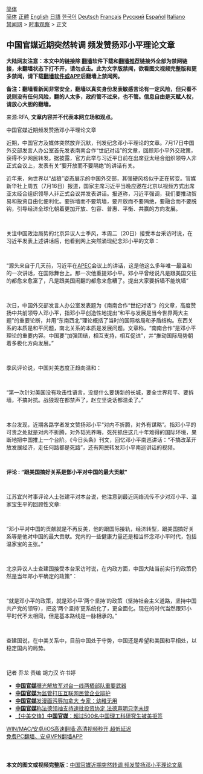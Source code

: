  <!-- 面包屑导航 --> <div class="breadcrumb"><!-- GTranslate: https://gtranslate.io/ -->  <div class="switcher notranslate">  <div class="selected">  <a href="#" onclick="return false;"> 简体</a>  </div>  <div class="option">  <a href="https://www.bannedbook.org" onclick="doGTranslate('zh-CN|zh-CN');jQuery('div.switcher div.selected a').html(jQuery(this).html());return false;" title="简体中文" class="nturl selected"> 简体</a>  <a href="https://www.bannedbook.org/zh-tw/" onclick="doGTranslate('zh-CN|zh-TW');jQuery('div.switcher div.selected a').html(jQuery(this).html());return false;" title="繁體中文" class="nturl"> 正體</a>  <a href="https://www.bannedbook.org/en/" onclick="doGTranslate('zh-CN|en');jQuery('div.switcher div.selected a').html(jQuery(this).html());return false;" title="English" class="nturl"> English</a>  <a href="https://www.bannedbook.org/ja/" onclick="doGTranslate('zh-CN|ja');jQuery('div.switcher div.selected a').html(jQuery(this).html());return false;" title="日本語" class="nturl"> 日語</a>  <a href="https://www.bannedbook.org/ko/" onclick="doGTranslate('zh-CN|ko');jQuery('div.switcher div.selected a').html(jQuery(this).html());return false;" title="한국어" class="nturl"> 한국어</a>  <a href="https://www.bannedbook.org/de/" onclick="doGTranslate('zh-CN|de');jQuery('div.switcher div.selected a').html(jQuery(this).html());return false;" title="Deutsch" class="nturl"> Deutsch</a>  <a href="https://www.bannedbook.org/fr/" onclick="doGTranslate('zh-CN|fr');jQuery('div.switcher div.selected a').html(jQuery(this).html());return false;" title="Français" class="nturl"> Français</a>  <a href="https://www.bannedbook.org/ru/" onclick="doGTranslate('zh-CN|ru');jQuery('div.switcher div.selected a').html(jQuery(this).html());return false;" title="Русский" class="nturl"> Русский</a>  <a href="https://www.bannedbook.org/es/" onclick="doGTranslate('zh-CN|es');jQuery('div.switcher div.selected a').html(jQuery(this).html());return false;" title="Español" class="nturl"> Español</a>  <a href="https://www.bannedbook.org/it/" onclick="doGTranslate('zh-CN|it');jQuery('div.switcher div.selected a').html(jQuery(this).html());return false;" title="Italiano" class="nturl"> Italiano</a>  </div>  </div>      <div class='breadcrumb-sub'><!-- Breadcrumb NavXT 6.3.0 --> <a href="https://www.bannedbook.org/" class="home">禁闻网</a> &gt; <a href="https://www.bannedbook.org/bnews/ssgc/" class="category">时事观察</a> &gt; 正文</div></div><h2>中国官媒近期突然转调 频发赞扬邓小平理论文章</h2> <p class="notice"><b>大陆网友注意：本文中的链接除 <a href="https://github.com/bannedbook/fanqiang" >翻墙</a>软件下载和<a href="https://github.com/killgcd/justmysocks/blob/master/README.md">翻墙推荐</a>链接外全部为禁网链接，未翻墙状态下打不开，请勿点击。此为文字版禁闻，欲看图文视频完整版和更多禁闻，请下载<a href="https://github.com/bannedbook/fanqiang">翻墙软件或APP</a>后翻墙上禁闻网。</p><p>备注：翻墙看新闻非常安全，翻墙以真实身份发表敏感言论有一定风险，但只看不说则没有任何风险，翻的人太多，政府管不过来，也不管。信息自由是天赋人权，请放心大胆的翻墙。</b></p>  <div class="entry"> <p>来源:RFA, <strong>文章内容并不代表本网立场和观点。</strong></p> <p>&#20013;&#22269;&#23448;&#23186;&#36817;&#26399;&#39057;&#21457;&#36190;&#25196;&#37011;&#23567;&#24179;&#29702;&#35770;&#25991;&#31456;             </p> <p>&#36817;&#26399;&#65292;&#20013;&#22269;&#23448;&#26041;&#21450;&#23186;&#20307;&#31361;&#28982;&#25918;&#24323;&#27785;&#40664;&#65292;&#21002;&#21457;&#32426;&#24565;&#37011;&#23567;&#24179;&#29702;&#35770;&#30340;&#25991;&#31456;&#12290;7&#26376;17&#26085;&#20013;&#22269;&#22806;&#20132;&#37096;&#21457;&#35328;&#20154;&#21150;&#20844;&#23460;&#39318;&#20808;&#21457;&#34920;&#21335;&#21335;&#21512;&#20316;&#8220;&#19990;&#32426;&#23545;&#35805;&#8221;&#30340;&#25991;&#31456;&#65292;&#22238;&#39038;&#37011;&#23567;&#24179;&#22806;&#20132;&#25919;&#31574;&#65292;&#33719;&#24471;&#19981;&#23569;&#32593;&#27665;&#36716;&#21457;&#12290;&#25454;&#25259;&#38706;&#65292;&#23448;&#26041;&#27492;&#20030;&#19982;&#20064;&#36817;&#24179;&#26085;&#21069;&#22312;&#20986;&#24109;&#20122;&#22826;&#32463;&#21512;&#32452;&#32455;&#39046;&#23548;&#20154;&#38750;&#27491;&#24335;&#20250;&#35758;&#19978;&#65292;&#21457;&#34920;&#26377;&#20851;&#8220;&#35201;&#24320;&#25918;&#32780;&#19981;&#35201;&#38548;&#32477;&#8221;&#30340;&#35762;&#35805;&#26377;&#20851;&#12290;&#160;</p> <p>&#36817;&#24180;&#26469;&#65292;&#21521;&#19990;&#30028;&#20197;&#8220;&#25112;&#29436;&#8221;&#23039;&#24577;&#23637;&#31034;&#30340;&#20013;&#22269;&#22806;&#20132;&#37096;&#65292;&#20854;&#24378;&#30828;&#39118;&#26684;&#20284;&#20046;&#27491;&#22312;&#36716;&#21464;&#12290;&#23448;&#23186;&#26032;&#21326;&#31038;&#19978;&#21608;&#20116;&#65288;7&#26376;16&#26085;&#65289;&#25253;&#36947;&#65292;&#22269;&#23478;&#20027;&#24109;&#20064;&#36817;&#24179;&#24403;&#26202;&#24212;&#36992;&#22312;&#21271;&#20140;&#20197;&#35270;&#39057;&#26041;&#24335;&#20986;&#24109;&#20122;&#22826;&#32463;&#21512;&#32452;&#32455;&#39046;&#23548;&#20154;&#38750;&#27491;&#24335;&#20250;&#35758;&#24182;&#21457;&#34920;&#35762;&#35805;&#12290;&#25253;&#36947;&#31216;&#65292;&#20064;&#36817;&#24179;&#24378;&#35843;&#65292;&#25105;&#20204;&#35201;&#25512;&#21160;&#36152;&#26131;&#21644;&#25237;&#36164;&#33258;&#30001;&#21270;&#20415;&#21033;&#21270;&#12290;&#35201;&#25286;&#22681;&#32780;&#19981;&#35201;&#31569;&#22681;&#65292;&#35201;&#24320;&#25918;&#32780;&#19981;&#35201;&#38548;&#32477;&#65292;&#35201;&#34701;&#21512;&#32780;&#19981;&#35201;&#33073;&#38057;&#65292;&#24341;&#23548;&#32463;&#27982;&#20840;&#29699;&#21270;&#26397;&#30528;&#26356;&#21152;&#24320;&#25918;&#12289;&#21253;&#23481;&#12289;&#26222;&#24800;&#12289;&#24179;&#34913;&#12289;&#20849;&#36194;&#30340;&#26041;&#21521;&#21457;&#23637;&#12290;</p> <p>&#160;</p> <p>&#20851;&#27880;&#20013;&#22269;&#25919;&#27835;&#23616;&#21183;&#30340;&#21271;&#20140;&#24322;&#35758;&#20154;&#22763;&#23395;&#39118;&#65292;&#26412;&#21608;&#20108;&#65288;20&#26085;&#65289;&#25509;&#21463;&#26412;&#21488;&#37319;&#35775;&#26102;&#35828;&#65292;&#22312;&#20064;&#36817;&#24179;&#21457;&#34920;&#19978;&#36848;&#35762;&#35805;&#21518;&#65292;&#20182;&#30475;&#21040;&#32593;&#19978;&#31361;&#28982;&#28044;&#29616;&#32426;&#24565;&#37011;&#23567;&#24179;&#30340;&#25991;&#31456;&#65306;</p> <p>&#160;</p> <p>&#8220;&#28304;&#22836;&#26469;&#33258;&#20110;&#20960;&#22825;&#21069;&#65292;&#20064;&#36817;&#24179;&#22312;<a href="https://www.bannedbook.org/bnews/tag/apec/" class="st_tag internal_tag" rel="tag" title="标签 APEC 下的日志">APEC</a>&#20250;&#35758;&#19978;&#30340;&#35762;&#35805;&#65292;&#36825;&#26159;&#20182;&#36825;&#20040;&#22810;&#24180;&#21807;&#19968;&#26368;&#28201;&#21644;&#30340;&#19968;&#27425;&#35762;&#35805;&#65292;&#22312;&#22269;&#38469;&#33310;&#21488;&#19978;&#12290;&#37027;&#19968;&#27425;&#20182;&#37325;&#25552;&#37011;&#23567;&#24179;&#12290;&#37011;&#23567;&#24179;&#26366;&#32463;&#35828;&#20961;&#26159;&#36319;&#32654;&#22269;&#20132;&#24448;&#30340;&#37117;&#24840;&#26469;&#24840;&#23500;&#20102;&#65292;&#20961;&#26159;&#36319;&#32654;&#22269;&#38393;&#32763;&#30340;&#37117;&#24840;&#26469;&#24840;&#31967;&#20102;&#12290;&#25552;&#20986;&#22823;&#23478;&#35201;&#25286;&#22681;&#19981;&#33021;&#31569;&#22681;&#8221;</p>  <p>&#160;</p> <p>&#27425;&#26085;&#65292;&#20013;&#22269;&#22806;&#20132;&#37096;&#21457;&#35328;&#20154;&#21150;&#20844;&#23460;&#21457;&#34920;&#39064;&#20026;&#12298;&#21335;&#21335;&#21512;&#20316;&#8220;&#19990;&#32426;&#23545;&#35805;&#8221;&#12299;&#30340;&#25991;&#31456;&#65292;&#39640;&#24230;&#36190;&#25196;&#20013;&#20849;&#21069;&#39046;&#23548;&#20154;&#37011;&#23567;&#24179;&#65292;&#25351;&#37011;&#23567;&#24179;&#21019;&#36896;&#24615;&#22320;&#25552;&#20986;&#8220;&#21644;&#24179;&#19982;&#21457;&#23637;&#26159;&#24403;&#20170;&#19990;&#30028;&#20004;&#22823;&#20027;&#39064;&#8221;&#30340;&#37325;&#35201;&#35770;&#26029;&#65292;&#24182;&#29992;&#8220;&#19996;&#21335;&#35199;&#21271;&#8221;&#29702;&#35770;&#27010;&#25324;&#20102;&#24403;&#26102;&#30340;&#22269;&#38469;&#26684;&#23616;&#21644;&#30683;&#30462;&#32467;&#26500;&#12290;&#19996;&#35199;&#20851;&#31995;&#30340;&#26412;&#36136;&#26159;&#21644;&#24179;&#38382;&#39064;&#65292;&#21335;&#21271;&#20851;&#31995;&#30340;&#26412;&#36136;&#26159;&#21457;&#23637;&#38382;&#39064;&#12290;&#25991;&#31456;&#31216;&#65292;&#8220;&#21335;&#21335;&#21512;&#20316;&#8221;&#26159;&#37011;&#23567;&#24179;&#29702;&#35770;&#30340;&#37325;&#35201;&#20869;&#23481;&#12290;&#20013;&#22269;&#35201;&#8220;&#21152;&#24378;&#22242;&#32467;&#65292;&#30456;&#20114;&#25903;&#25345;&#65292;&#30456;&#20114;&#20419;&#36827;&#8221;&#65292;&#24182;&#8220;&#25512;&#21160;&#22269;&#38469;&#23616;&#21183;&#26397;&#30528;&#22810;&#26497;&#21270;&#26041;&#21521;&#21457;&#23637;&#12290;&#8221;</p> <p>&#160;</p> <p>&#23395;&#39118;&#35780;&#35770;&#35828;&#65292;&#20013;&#22269;&#23545;&#32654;&#24577;&#24230;&#27491;&#36235;&#21521;&#28201;&#21644;&#65306;</p> <p>&#160;</p> <p>&#8220;&#31532;&#19968;&#27425;&#38024;&#23545;&#32654;&#22269;&#27809;&#26377;&#25915;&#20987;&#24615;&#35821;&#35328;&#65292;&#27809;&#25552;&#20160;&#20040;&#35201;&#38136;&#26032;&#30340;&#38271;&#22478;&#65292;&#35201;&#20840;&#19990;&#30028;&#21644;&#24179;&#12289;&#35201;&#25286;&#22681;&#65292;&#19981;&#25630;&#23545;&#25239;&#12290;&#25112;&#29436;&#29616;&#22312;&#37117;&#31105;&#22768;&#20102;&#65292;&#36213;&#31435;&#22362;&#35828;&#35805;&#37117;&#28201;&#26580;&#20102;&#12290;&#8221;</p> <p>&#160;</p> <p>&#26412;&#21488;&#21457;&#29616;&#65292;&#36817;&#26399;&#21508;&#36335;&#23398;&#32773;&#21457;&#25991;&#36190;&#25196;&#37011;&#23567;&#24179;&#8220;&#23545;&#20869;&#19981;&#25240;&#33150;&#65292;&#23545;&#22806;&#26377;&#35851;&#30053;&#8221;&#12290;&#25351;&#37011;&#23567;&#24179;&#30340;&#21487;&#36149;&#20043;&#22788;&#23601;&#26159;&#23545;&#20869;&#19981;&#25240;&#33150;&#65292;&#23545;&#22806;&#38892;&#20809;&#20859;&#26214;&#65292;&#27515;&#27515;&#25235;&#20303;&#36825;&#20960;&#21313;&#24180;&#38590;&#24471;&#30340;&#22269;&#38469;&#29615;&#22659;&#65292;&#26524;&#26029;&#22320;&#25226;&#20013;&#22269;&#25512;&#19978;&#19968;&#20010;&#21488;&#38454;&#12290;&#12298;&#20170;&#26085;&#22836;&#26465;&#12299;&#21002;&#25991;&#65292;&#22238;&#24518;&#37011;&#23567;&#24179;&#21335;&#24033;&#35762;&#35805;&#65306;&#8220;&#19981;&#25630;&#25913;&#38761;&#24320;&#25918;&#21457;&#23637;&#32463;&#27982;&#65292;&#36208;&#20219;&#20309;&#36335;&#37117;&#26159;&#27515;&#36335;&#8221;&#65292;&#36824;&#26377;&#32593;&#27665;&#36716;&#21457;&#37011;&#23567;&#24179;&#21335;&#24033;&#35762;&#35805;&#30340;&#35270;&#39057;&#12290;</p>  <p>&#160;</p> <p><b>&#35780;&#35770; : &#8220;&#36319;&#32654;&#22269;&#25630;&#22909;&#20851;&#31995;&#26159;&#37159;&#23567;&#24179;&#23545;&#20013;&#22269;&#30340;&#26368;&#22823;&#36129;&#29486;&#8221;</b></p> <p>&#160;</p> <p>&#27743;&#33487;&#23452;&#20852;&#26102;&#20107;&#35780;&#35770;&#20154;&#22763;&#24352;&#24314;&#24179;&#23545;&#26412;&#21488;&#35828;&#65292;&#20182;&#27880;&#24847;&#21040;&#26368;&#36817;&#32593;&#32476;&#27969;&#20256;&#19981;&#23569;&#23545;&#37011;&#23567;&#24179;&#12289;&#28201;&#23478;&#23453;&#29983;&#24179;&#30340;&#22238;&#39038;&#24615;&#25991;&#31456;:</p> <p>&#160;</p> <p>&#8220;&#37011;&#23567;&#24179;&#23545;&#20013;&#22269;&#30340;&#36129;&#29486;&#23601;&#26159;&#19981;&#20877;&#21453;&#32654;&#65292;&#20182;&#30340;&#36319;&#22269;&#38469;&#25509;&#36712;&#65292;&#32463;&#27982;&#36716;&#22411;&#65292;&#36319;&#32654;&#22269;&#25630;&#22909;&#20851;&#31995;&#31561;&#26159;&#20182;&#23545;&#20013;&#22269;&#30340;&#26368;&#22823;&#36129;&#29486;&#12290;&#20826;&#20869;&#30340;&#19968;&#20123;&#20581;&#24247;&#21147;&#37327;&#36824;&#26159;&#30456;&#24403;&#24576;&#24565;&#37011;&#23567;&#24179;&#26102;&#20195;&#65292;&#21253;&#25324;&#28201;&#23478;&#23453;&#30340;&#20027;&#24352;&#12290;&#8221;</p> <p>&#160;</p> <p>&#21271;&#20140;&#24322;&#35758;&#20154;&#22763;&#26597;&#24314;&#22269;&#25509;&#21463;&#26412;&#21488;&#37319;&#35775;&#26102;&#35828;&#65292;&#22312;&#20869;&#25919;&#26041;&#38754;&#65292;&#20013;&#22269;&#22823;&#38470;&#24403;&#21069;&#23454;&#34892;&#30340;&#25919;&#31574;&#20173;&#28982;&#26159;&#24403;&#24180;&#37011;&#23567;&#24179;&#30830;&#23450;&#30340;&#25919;&#31574;&#8221;&#65306;</p>  <p>&#160;</p> <p>&#8220;&#23601;&#26159;&#37011;&#23567;&#24179;&#30340;&#25919;&#31574;&#65292;&#23601;&#26159;&#37011;&#23567;&#24179;&#8216;&#20004;&#20010;&#22362;&#25345;&#8217;&#30340;&#25919;&#31574;&#65288;&#22362;&#25345;&#31038;&#20250;&#20027;&#20041;&#36947;&#36335;&#65292;&#22362;&#25345;&#20013;&#22269;&#20849;&#20135;&#20826;&#30340;&#39046;&#23548;&#65289;&#65292;&#25226;&#36825;&#8216;&#20004;&#20010;&#22362;&#25345;&#8217;&#26356;&#31995;&#32479;&#21270;&#20102;&#65292;&#26356;&#20840;&#38754;&#21270;&#12290;&#29616;&#22312;&#30340;&#26102;&#20195;&#24403;&#28982;&#36319;&#37011;&#23567;&#24179;&#26102;&#20195;&#19981;&#22826;&#30456;&#21516;&#65292;&#20294;&#26159;&#22522;&#26412;&#36335;&#32447;&#26159;&#19968;&#33033;&#30456;&#25215;&#30340;&#12290;&#8221;</p> <p>&#160;</p> <p>&#26597;&#24314;&#22269;&#35828;&#65292;&#22312;&#20013;&#32654;&#20851;&#31995;&#20013;&#65292;&#30446;&#21069;&#20013;&#22269;&#22788;&#20110;&#23432;&#21183;&#65292;&#20013;&#22269;&#36824;&#26159;&#24076;&#26395;&#21644;&#32654;&#22269;&#21644;&#24179;&#30456;&#22788;&#65292;&#20197;&#31283;&#23450;&#22269;&#20869;&#30340;&#23616;&#21183;&#12290;</p> <p>&#160;</p> <p>&#35760;&#32773; &#20052;&#40857; &#36131;&#32534; &#32993;&#21147;&#27721; &#35768;&#20070;&#23159;</p> <ul class='op-related-articles' title='相关阅读'> <li><a href='https://www.bannedbook.org/bnews/baitai/20210713/1586359.html' target='_blank'><b>中国官媒</b>曝光解放军对台一线两栖部队重要武器</a></li> <li><a href='https://www.bannedbook.org/bnews/ssgc/20210712/1585090.html' target='_blank'><b>中国官媒</b>为监管打压互联网民营企业辩护</a></li> <li><a href='https://www.bannedbook.org/bnews/ssgc/20210710/1583982.html' target='_blank'><b>中国官媒</b>发漫画污辱加拿大 专家：幼稚无用</a></li> <li><a href='https://www.bannedbook.org/bnews/worldnews/20210707/1581832.html' target='_blank'><b>中国官媒</b>称法德领袖支持速批投资协定 法德声明只字未提</a></li> <li><a href='https://www.bannedbook.org/bnews/headline/20210706/1581618.html' target='_blank'>【中美交锋】<b>中国官媒</b>：超过500名中国理工科研究生被美拒签</a></li> </ul> <p class="texttj"> <a href="https://github.com/bannedbook/fanqiang/wiki/V2ray%E6%9C%BA%E5%9C%BA" target="_blank">WIN/MAC/安卓/iOS高速翻墙:高清视频秒开,超低延迟</a><br/> <a href="https://github.com/bannedbook/fanqiang/wiki/%E7%A6%81%E9%97%BB%E7%BD%91%E5%AE%89%E5%8D%93%E7%BF%BB%E5%A2%99%E6%96%B0%E9%97%BBAPP" target="_blank">免费PC翻墙、安卓VPN翻墙APP</a></p><p>&#160;</p> <a name='sharetosocial'></a>  <div style="margin-bottom:5px;padding-bottom:5px;clear:both"> <div id="archive-pix-1" class="banner-ads"> <!-- AuctionX Display platform tag START --> <div id="26318x728x90x621x_ADSLOT2" clicktrack="%%CLICK_URL_ESC%%"></div> <!-- AuctionX Display platform tag END --> </div> <div id="archive-pix-2" class="banner-ads"> <!-- AuctionX Display platform tag START --> <div id="26315x300x250x621x_ADSLOT2" clicktrack="%%CLICK_URL_ESC%%"></div> <!-- AuctionX Display platform tag END --> </div> </div>  <div id="archive-pix-1" class="banner-ads"> <!-- AuctionX Display platform tag START --> <div id="26318x728x90x621x_ADSLOT3" clicktrack="%%CLICK_URL_ESC%%"></div> <!-- AuctionX Display platform tag END --> </div> <div><b>本文的图文或视频完整版</b>：<a href='https://www.bannedbook.org/bnews/ssgc/20210720/1590720.html'>中国官媒近期突然转调 频发赞扬邓小平理论文章</a></div>  </div><!--END ENTRY--> 
